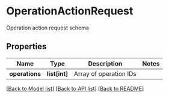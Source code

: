 # OperationActionRequest

Operation action request schema
## Properties
Name | Type | Description | Notes
------------ | ------------- | ------------- | -------------
**operations** | **list[int]** | Array of operation IDs | 

[[Back to Model list]](../README.md#documentation-for-models) [[Back to API list]](../README.md#documentation-for-api-endpoints) [[Back to README]](../README.md)


